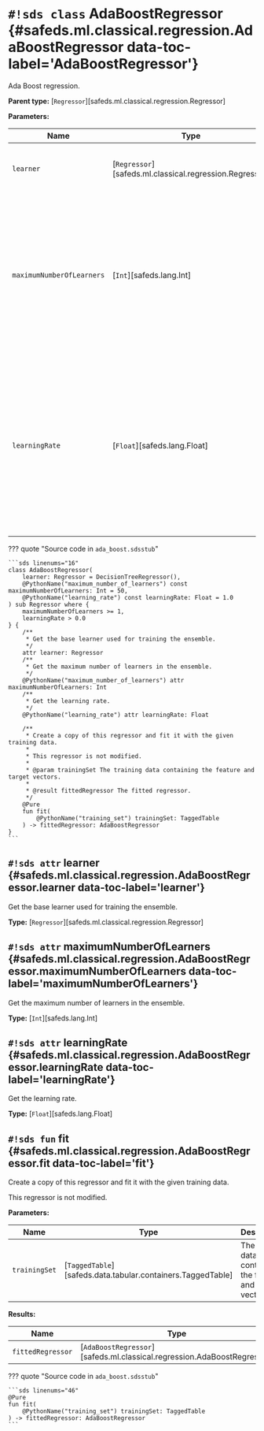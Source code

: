 # `#!sds class` AdaBoostRegressor {#safeds.ml.classical.regression.AdaBoostRegressor data-toc-label='AdaBoostRegressor'}

Ada Boost regression.

**Parent type:** [`Regressor`][safeds.ml.classical.regression.Regressor]

**Parameters:**

| Name | Type | Description | Default |
|------|------|-------------|---------|
| `learner` | [`Regressor`][safeds.ml.classical.regression.Regressor] | The learner from which the boosted ensemble is built. | `#!sds DecisionTreeRegressor()` |
| `maximumNumberOfLearners` | [`Int`][safeds.lang.Int] | The maximum number of learners at which boosting is terminated. In case of perfect fit, the learning procedure is stopped early. Has to be greater than 0. | `#!sds 50` |
| `learningRate` | [`Float`][safeds.lang.Float] | Weight applied to each regressor at each boosting iteration. A higher learning rate increases the contribution of each regressor. Has to be greater than 0. | `#!sds 1.0` |

??? quote "Source code in `ada_boost.sdsstub`"

    ```sds linenums="16"
    class AdaBoostRegressor(
        learner: Regressor = DecisionTreeRegressor(),
        @PythonName("maximum_number_of_learners") const maximumNumberOfLearners: Int = 50,
        @PythonName("learning_rate") const learningRate: Float = 1.0
    ) sub Regressor where {
        maximumNumberOfLearners >= 1,
        learningRate > 0.0
    } {
        /**
         * Get the base learner used for training the ensemble.
         */
        attr learner: Regressor
        /**
         * Get the maximum number of learners in the ensemble.
         */
        @PythonName("maximum_number_of_learners") attr maximumNumberOfLearners: Int
        /**
         * Get the learning rate.
         */
        @PythonName("learning_rate") attr learningRate: Float
    
        /**
         * Create a copy of this regressor and fit it with the given training data.
         *
         * This regressor is not modified.
         *
         * @param trainingSet The training data containing the feature and target vectors.
         *
         * @result fittedRegressor The fitted regressor.
         */
        @Pure
        fun fit(
            @PythonName("training_set") trainingSet: TaggedTable
        ) -> fittedRegressor: AdaBoostRegressor
    }
    ```

## `#!sds attr` learner {#safeds.ml.classical.regression.AdaBoostRegressor.learner data-toc-label='learner'}

Get the base learner used for training the ensemble.

**Type:** [`Regressor`][safeds.ml.classical.regression.Regressor]

## `#!sds attr` maximumNumberOfLearners {#safeds.ml.classical.regression.AdaBoostRegressor.maximumNumberOfLearners data-toc-label='maximumNumberOfLearners'}

Get the maximum number of learners in the ensemble.

**Type:** [`Int`][safeds.lang.Int]

## `#!sds attr` learningRate {#safeds.ml.classical.regression.AdaBoostRegressor.learningRate data-toc-label='learningRate'}

Get the learning rate.

**Type:** [`Float`][safeds.lang.Float]

## `#!sds fun` fit {#safeds.ml.classical.regression.AdaBoostRegressor.fit data-toc-label='fit'}

Create a copy of this regressor and fit it with the given training data.

This regressor is not modified.

**Parameters:**

| Name | Type | Description | Default |
|------|------|-------------|---------|
| `trainingSet` | [`TaggedTable`][safeds.data.tabular.containers.TaggedTable] | The training data containing the feature and target vectors. | - |

**Results:**

| Name | Type | Description |
|------|------|-------------|
| `fittedRegressor` | [`AdaBoostRegressor`][safeds.ml.classical.regression.AdaBoostRegressor] | The fitted regressor. |

??? quote "Source code in `ada_boost.sdsstub`"

    ```sds linenums="46"
    @Pure
    fun fit(
        @PythonName("training_set") trainingSet: TaggedTable
    ) -> fittedRegressor: AdaBoostRegressor
    ```
